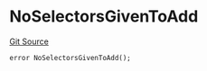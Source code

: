 # NoSelectorsGivenToAdd
[Git Source](https://github.com/thrackle-io/tron/blob/16aa388bf7edf8163f2f93600ba5d420a17a40c0/src/client/token/handler/diamond/HandlerDiamondLib.sol)


```solidity
error NoSelectorsGivenToAdd();
```

